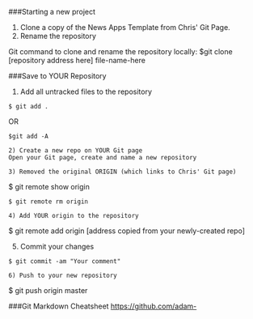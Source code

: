 ###Starting a new project

1) Clone a copy of the News Apps Template from Chris' Git Page.
2) Rename the repository

Git command to clone and rename the repository locally:
$git clone [repository address here] file-name-here

###Save to YOUR Repository

1) Add all untracked files to the repository
```
$ git add . 
```
OR 
```
$git add -A

2) Create a new repo on YOUR Git page
Open your Git page, create and name a new repository

3) Removed the original ORIGIN (which links to Chris' Git page)
```
$ git remote show origin
```
$ git remote rm origin

4) Add YOUR origin to the repository
```
$ git remote add origin [address copied from your newly-created repo]

5) Commit your changes
```
$ git commit -am "Your comment"

6) Push to your new repository
```
$ git push origin master

###Git Markdown Cheatsheet
https://github.com/adam-